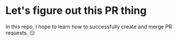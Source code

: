 # Let's figure out this PR thing
In this repo, I hope to learn how to successfully create and merge PR requests. 😏